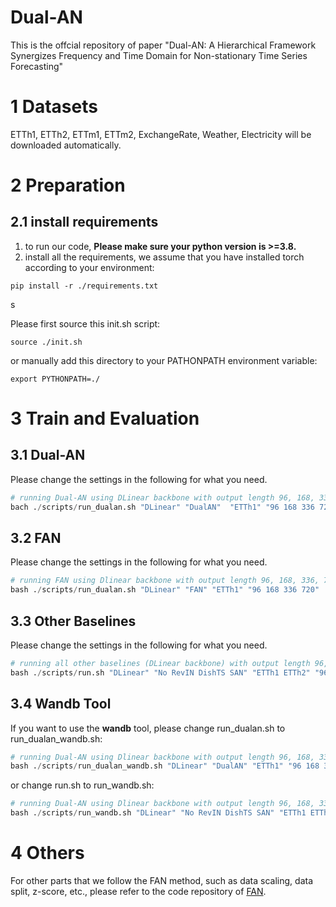 # Dual-AN
This is the offcial repository of paper "Dual-AN: A Hierarchical Framework Synergizes Frequency and Time Domain for Non-stationary Time Series Forecasting"

# 1 Datasets

ETTh1, ETTh2, ETTm1, ETTm2, ExchangeRate, Weather, Electricity will be downloaded automatically.

# 2 Preparation

## 2.1 install requirements

1. to run our code, **Please make sure your python version is >=3.8.**
2. install all the requirements, we assume that you have installed torch according to your environment:
```
pip install -r ./requirements.txt
```
s

Please first source this init.sh script:

```
source ./init.sh 
```

or manually add this directory to your PATHONPATH environment variable:

```
export PYTHONPATH=./
```

# 3 Train and Evaluation

## 3.1 Dual-AN


Please change the settings in the following for what you need.
```python
# running Dual-AN using DLinear backbone with output length 96, 168, 336, 720 on dataset ETTh1 with input window 96, and hyperparameter k = 4
bach ./scripts/run_dualan.sh "DLinear" "DualAN"  "ETTh1" "96 168 336 720"  "cuda:0" 96  "{freq_topk:4}"
```

## 3.2 FAN

Please change the settings in the following for what you need.
```python
# running FAN using Dlinear backbone with output length 96, 168, 336, 720 on dataset ETTh1 with input window 96, and hyperparameter k = 4
bash ./scripts/run_dualan.sh "DLinear" "FAN" "ETTh1" "96 168 336 720"  "cuda:0" 96  "{freq_topk:4}"
```

## 3.3 Other Baselines
Please change the settings in the following for what you need.
```python
# running all other baselines (DLinear backbone) with output length 96, 168, 336, 720 on dataset ETTh1 ETTh2 with input window 96
bash ./scripts/run.sh "DLinear" "No RevIN DishTS SAN" "ETTh1 ETTh2" "96 168 336 720"  "cuda:0" 96
```

## 3.4 Wandb Tool
If you want to use the **wandb** tool, please change run_dualan.sh to run_dualan_wandb.sh:

```python
# running Dual-AN using Dlinear backbone with output length 96, 168, 336, 720 on dataset ETTh1 with input window 96, and hyperparameter k = 4
bash ./scripts/run_dualan_wandb.sh "DLinear" "DualAN" "ETTh1" "96 168 336 720"  "cuda:0" 96  "{freq_topk:4}"
```

or change run.sh to run_wandb.sh:

```python
# running Dual-AN using Dlinear backbone with output length 96, 168, 336, 720 on dataset ETTh1 ETTh2 with input window 96, and hyperparameter k = 4
bash ./scripts/run_wandb.sh "DLinear" "No RevIN DishTS SAN" "ETTh1 ETTh2" "96 168 336 720"  "cuda:0" 96
```

# 4 Others
For other parts that we follow the FAN method, such as data scaling, data split, z-score, etc., please refer to the code repository of [FAN](https://github.com/wayne155/FAN).
